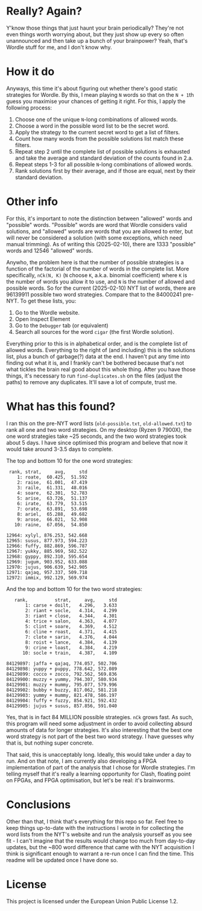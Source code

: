 # Really? Again?

Y'know those things that just haunt your brain periodically? They're not even
things worth worrying about, but they just show up every so often unannounced
and then take up a bunch of your brainpower? Yeah, that's Wordle stuff for me,
and I don't know why.

# How it do

Anyways, this time it's about figuring out whether there's good static
strategies for Wordle. By this, I mean playing `N` words so that on the
`N + 1`th guess you maximise your chances of getting it right. For this, I
apply the following process:

1. Choose one of the unique `N`-long combinations of allowed words.
2. Choose a word in the possible word list to be the secret word.
  1. Apply the strategy to the current secret word to get a list of filters.
  2. Count how many words from the possible solutions list match these filters.
3. Repeat step 2 until the complete list of possible solutions is exhausted and
   take the average and standard deviation of the counts found in 2.a.
4. Repeat steps 1-3 for all possible `N`-long combinations of allowed words.
5. Rank solutions first by their average, and if those are equal, next by their
   standard deviation.

# Other info

For this, it's important to note the distinction between "allowed" words and
"possible" words. "Possible" words are word that Wordle considers valid
solutions, and "allowed" words are words that you are allowed to enter, but
will never be considered a solution (with some exceptions, which need manual
trimming). As of writing this (2025-02-10), there are 1333 "possible" words and
12546 "allowed" words.

Anywho, the problem here is that the number of possible strategies is a
function of the factorial of the number of words in the complete list. More
specifically, `nCk(N, K)` (`N` choose `K`, a.k.a. binomial coefficient) where
`K` is the number of words you allow it to use, and `N` is the number of
allowed and possible words. So for the current (2025-02-10) NYT list of words,
there are 96139911 possible two word strategies. Compare that to the 84000241
pre-NYT. To get these lists, you:

1. Go to the Wordle website.
2. Open Inspect Element
3. Go to the `Debugger` tab (or equivalent)
4. Search all sources for the word `cigar` (the first Wordle solution).

Everything prior to this is in alphabetical order, and is the complete list of
allowed words. Everything to the right of (and including) this is the solutions
list, plus a bunch of garbage(?) data at the end. I haven't put any time into
finding out what it is, and I frankly can't be bothered because that's not
what tickles the brain real good about this whole thing. After you have those
things, it's necessary to run `find-duplicates.sh` on the files (adjust the
paths) to remove any duplicates. It'll save a lot of compute, trust me.

# What has this found?

I ran this on the pre-NYT word lists (`old-possible.txt`, `old-allowed.txt`)
to rank all one and two word strategies. On my desktop (Ryzen 9 7900X), the one
word strategies take ~25 seconds, and the two word strategies took about 5
days. I have since optimised this program and believe that now it would take
around 3-3.5 days to complete.

The top and bottom 10 for the one word strategies:
```
 rank, strat,     avg,     std
    1: roate,  60.425,  51.592
    2: raise,  61.001,  47.419
    3: raile,  61.331,  48.016
    4: soare,  62.301,  52.783
    5: arise,  63.726,  51.137
    6: irate,  63.779,  53.515
    7: orate,  63.891,  53.698
    8: ariel,  65.288,  49.682
    9: arose,  66.021,  52.908
   10: raine,  67.056,  54.850
```
```
12964: xylyl, 876.253, 542.668
12965: susus, 877.973, 594.223
12966: fuffy, 882.869, 596.787
12967: yukky, 885.969, 582.522
12968: gyppy, 892.310, 595.654
12969: jugum, 903.952, 633.088
12970: jujus, 906.639, 542.905
12971: qajaq, 957.337, 509.718
12972: immix, 992.129, 569.974
```
And the top and bottom 10 for the two word strategies:
```
   rank,          strat,     avg,     std
       1: carse + doilt,   4.296,   3.633
       2: riant + socle,   4.314,   4.299
       3: riant + close,   4.344,   4.301
       4: trice + salon,   4.363,   4.077
       5: clint + soare,   4.369,   4.512
       6: cline + roast,   4.371,   4.415
       7: clote + sarin,   4.376,   4.044
       8: roist + lance,   4.384,   4.139
       9: crine + loast,   4.384,   4.219
      10: socle + train,   4.387,   4.109
```
```
84129897: jaffa + qajaq, 774.057, 502.706
84129898: yuppy + puppy, 778.642, 572.089
84129899: cocco + zocco, 792.562, 569.836
84129900: muzzy + yummy, 794.307, 580.934
84129901: muzzy + mummy, 795.077, 579.996
84129902: bubby + buzzy, 817.062, 581.218
84129903: yummy + mummy, 821.478, 586.197
84129904: fuffy + fuzzy, 854.921, 592.432
84129905: jujus + susus, 857.856, 591.040
```
Yes, that is in fact 84 MILLION possible strategies. `nCk` grows fast. As such,
this program will need some adjustment in order to avoid collecting absurd
amounts of data for longer strategies. It's also interesting that the best
one word strategy is not part of the best two word strategy. I have guesses why
that is, but nothing super concrete.

That said, this is unacceptably long. Ideally, this would take under a day to
run. And on that note, I am currently also developing a FPGA implementation of
part of the analysis that I chose for Wordle strategies. I'm telling myself that
it's really a learning opportunity for Clash, floating point on FPGAs, and FPGA
optimisation, but let's be real: it's brainworms.

# Conclusions

Other than that, I think that's everything for this repo so far. Feel free to
keep things up-to-date with the instructions I wrote in for collecting the word
lists from the NYT's website and run the analysis yourself as you see fit - I
can't imagine that the results would change too much from day-to-day updates,
but the ~800 word difference that came with the NYT acquisition I think is
significant enough to warrant a re-run once I can find the time. This readme
will be updated once I have done so.

# License

This project is licensed under the European Union Public License 1.2.
